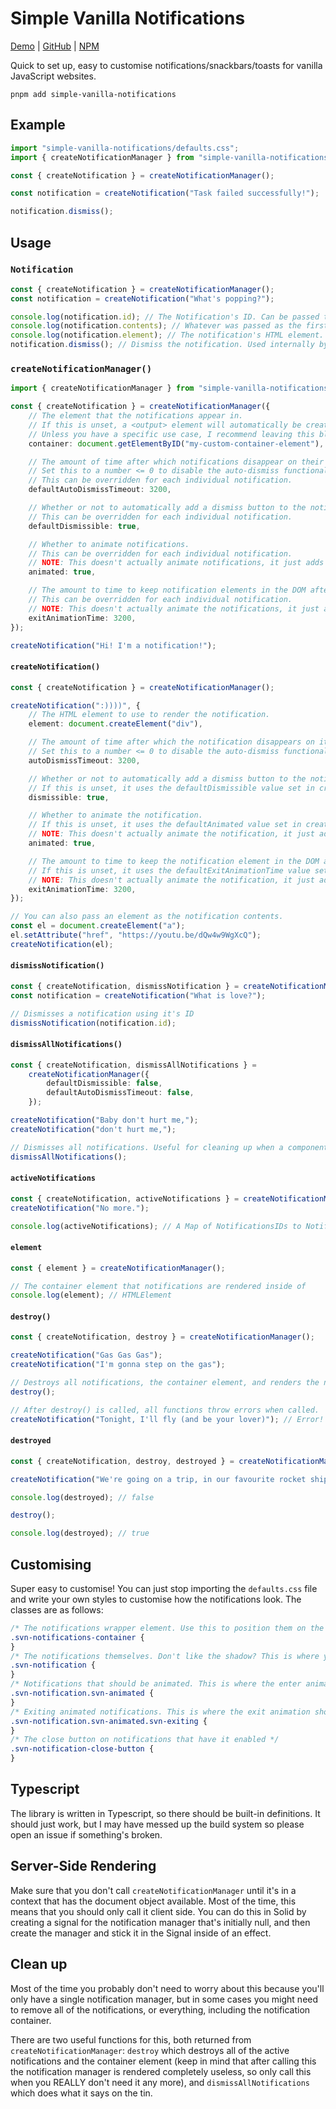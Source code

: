 # Simple Vanilla Notifications

[Demo](https://svn.pages.dev/) | [GitHub](https://github.com/zadeviggers/Simple-Vanilla-Notifications) | [NPM](https://www.npmjs.com/package/simple-vanilla-notifications)

Quick to set up, easy to customise notifications/snackbars/toasts for vanilla JavaScript websites.

```
pnpm add simple-vanilla-notifications
```

## Example

```ts
import "simple-vanilla-notifications/defaults.css";
import { createNotificationManager } from "simple-vanilla-notifications";

const { createNotification } = createNotificationManager();

const notification = createNotification("Task failed successfully!");

notification.dismiss();
```

## Usage

### `Notification`

```ts
const { createNotification } = createNotificationManager();
const notification = createNotification("What's popping?");

console.log(notification.id); // The Notification's ID. Can be passed to dismissNotification().
console.log(notification.contents); // Whatever was passed as the first argument to createNotification().
console.log(notification.element); // The notification's HTML element.
notification.dismiss(); // Dismiss the notification. Used internally by the dismiss button.
```

### `createNotificationManager()`

```ts
import { createNotificationManager } from "simple-vanilla-notifications";

const { createNotification } = createNotificationManager({
	// The element that the notifications appear in.
	// If this is unset, a <output> element will automatically be created and added to the bottom of the body.
	// Unless you have a specific use case, I recommend leaving this blank.
	container: document.getElementByID("my-custom-container-element"),

	// The amount of time after which notifications disappear on their own.
	// Set this to a number <= 0 to disable the auto-dismiss functionality.
	// This can be overridden for each individual notification.
	defaultAutoDismissTimeout: 3200,

	// Whether or not to automatically add a dismiss button to the notifications.
	// This can be overridden for each individual notification.
	defaultDismissible: true,

	// Whether to animate notifications.
	// This can be overridden for each individual notification.
	// NOTE: This doesn't actually animate notifications, it just adds an extra class to the elements. The animation is implemented in CSS.
	animated: true,

	// The amount to time to keep notification elements in the DOM after they're dismissed.
	// This can be overridden for each individual notification.
	// NOTE: This doesn't actually animate the notifications, it just adds an extra class to the elements. The animation is implemented in CSS.
	exitAnimationTime: 3200,
});

createNotification("Hi! I'm a notification!");
```

#### `createNotification()`

```ts
const { createNotification } = createNotificationManager();

createNotification(":))))", {
	// The HTML element to use to render the notification.
	element: document.createElement("div"),

	// The amount of time after which the notification disappears on it's own.
	// Set this to a number <= 0 to disable the auto-dismiss functionality.
	autoDismissTimeout: 3200,

	// Whether or not to automatically add a dismiss button to the notifications.
	// If this is unset, it uses the defaultDismissible value set in createNotificationManager.
	dismissible: true,

	// Whether to animate the notification.
	// If this is unset, it uses the defaultAnimated value set in createNotificationManager.
	// NOTE: This doesn't actually animate the notification, it just adds an extra class to the element. The animation is implemented in CSS.
	animated: true,

	// The amount to time to keep the notification element in the DOM after it's dismissed.
	// If this is unset, it uses the defaultExitAnimationTime value set in createNotificationManager.
	// NOTE: This doesn't actually animate the notification, it just adds an extra class to the element. The animation is implemented in CSS.
	exitAnimationTime: 3200,
});

// You can also pass an element as the notification contents.
const el = document.createElement("a");
el.setAttribute("href", "https://youtu.be/dQw4w9WgXcQ");
createNotification(el);
```

#### `dismissNotification()`

```ts
const { createNotification, dismissNotification } = createNotificationManager();
const notification = createNotification("What is love?");

// Dismisses a notification using it's ID
dismissNotification(notification.id);
```

#### `dismissAllNotifications()`

```ts
const { createNotification, dismissAllNotifications } =
	createNotificationManager({
		defaultDismissible: false,
		defaultAutoDismissTimeout: false,
	});

createNotification("Baby don't hurt me,");
createNotification("don't hurt me,");

// Dismisses all notifications. Useful for cleaning up when a component is unmounted.
dismissAllNotifications();
```

#### `activeNotifications`

```ts
const { createNotification, activeNotifications } = createNotificationManager();
createNotification("No more.");

console.log(activeNotifications); // A Map of NotificationsIDs to Notification objects
```

#### `element`

```ts
const { element } = createNotificationManager();

// The container element that notifications are rendered inside of
console.log(element); // HTMLElement
```

#### `destroy()`

```ts
const { createNotification, destroy } = createNotificationManager();

createNotification("Gas Gas Gas");
createNotification("I'm gonna step on the gas");

// Destroys all notifications, the container element, and renders the notification manager useless.
destroy();

// After destroy() is called, all functions throw errors when called.
createNotification("Tonight, I'll fly (and be your lover)"); // Error!
```

#### `destroyed`

```ts
const { createNotification, destroy, destroyed } = createNotificationManager();

createNotification("We're going on a trip, in our favourite rocket ship");

console.log(destroyed); // false

destroy();

console.log(destroyed); // true
```

## Customising

Super easy to customise! You can just stop importing the `defaults.css` file and write your own styles to customise how the notifications look. The classes are as follows:

```css
/* The notifications wrapper element. Use this to position them on the screen */
.svn-notifications-container {
}
/* The notifications themselves. Don't like the shadow? This is where you change it. */
.svn-notification {
}
/* Notifications that should be animated. This is where the enter animation should be. */
.svn-notification.svn-animated {
}
/* Exiting animated notifications. This is where the exit animation should be. */
.svn-notification.svn-animated.svn-exiting {
}
/* The close button on notifications that have it enabled */
.svn-notification-close-button {
}
```

## Typescript

The library is written in Typescript, so there should be built-in definitions. It should just work, but I may have messed up the build system so please open an issue if something's broken.

## Server-Side Rendering

Make sure that you don't call `createNotificationManager` until it's in a context that has the document object available. Most of the time, this means that you should only call it client side.
You can do this in Solid by creating a signal for the notification manager that's initially null, and then create the manager and stick it in the Signal inside of an effect.

## Clean up

Most of the time you probably don't need to worry about this because you'll only have a single notification manager, but in some cases you might need to remove all of the notifications, or everything, including the notification container.

There are two useful functions for this, both returned from `createNotificationManager`: `destroy` which destroys all of the active notifications and the container element (keep in mind that after calling this the notification manager is rendered completely useless, so only call this when you REALLY don't need it any more), and `dismissAllNotifications` which does what it says on the tin.

